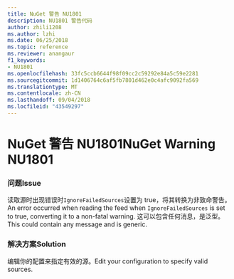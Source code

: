 ```yaml
---
title: NuGet 警告 NU1801
description: NU1801 警告代码
author: zhili1208
ms.author: lzhi
ms.date: 06/25/2018
ms.topic: reference
ms.reviewer: anangaur
f1_keywords:
- NU1801
ms.openlocfilehash: 33fc5ccb6644f98f09cc2c59292e84a5c59e2281
ms.sourcegitcommit: 1d1406764c6af5fb7801d462e0c4afc9092fa569
ms.translationtype: MT
ms.contentlocale: zh-CN
ms.lasthandoff: 09/04/2018
ms.locfileid: "43549297"
---
```

# <a name="nuget-warning-nu1801"></a><span data-ttu-id="507bc-103">NuGet 警告 NU1801</span><span class="sxs-lookup"><span data-stu-id="507bc-103">NuGet Warning NU1801</span></span>

### <a name="issue"></a><span data-ttu-id="507bc-104">问题</span><span class="sxs-lookup"><span data-stu-id="507bc-104">Issue</span></span>
<span data-ttu-id="507bc-105">读取源时出现错误时`IgnoreFailedSources`设置为 true，将其转换为非致命警告。</span><span class="sxs-lookup"><span data-stu-id="507bc-105">An error occurred when reading the feed when `IgnoreFailedSources` is set to true, converting it to a non-fatal warning.</span></span> <span data-ttu-id="507bc-106">这可以包含任何消息，是泛型。</span><span class="sxs-lookup"><span data-stu-id="507bc-106">This could contain any message and is generic.</span></span>

### <a name="solution"></a><span data-ttu-id="507bc-107">解决方案</span><span class="sxs-lookup"><span data-stu-id="507bc-107">Solution</span></span>
<span data-ttu-id="507bc-108">编辑你的配置来指定有效的源。</span><span class="sxs-lookup"><span data-stu-id="507bc-108">Edit your configuration to specify valid sources.</span></span>